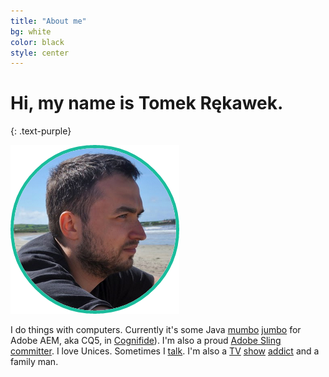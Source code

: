 ```yaml
---
title: "About me"
bg: white
color: black
style: center
---
```


# Hi, my name is Tomek Rękawek.
{: .text-purple}

<img src="img/photo.png"/>

I do things with computers. Currently it's some Java
[mumbo](https://github.com/Cognifide/SecureCQ)
[jumbo](https://github.com/Cognifide/Sling-Query) for Adobe AEM, aka CQ5, in
[Cognifide](http://cognifide.com/)). I'm also a proud
[Adobe Sling committer](http://sling.apache.org/project-information/project-team.html).
I love Unices. Sometimes I
[talk](http://www.adaptto.org/04_interslingcommunication.shtml). I'm also
a [TV](http://www.imdb.com/title/tt0306414/)
[show](http://www.imdb.com/title/tt0141842/)
[addict](http://www.imdb.com/title/tt0248654/) and a family man.
